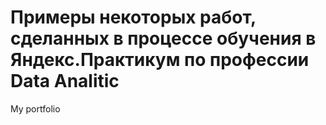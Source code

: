 # Примеры некоторых работ, сделанных в процессе обучения в Яндекс.Практикум по профессии Data Analitic
My portfolio

